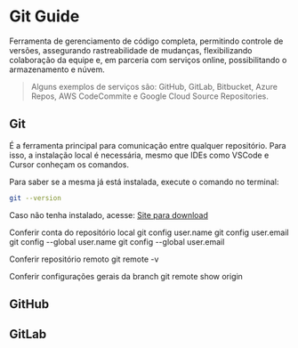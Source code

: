 # Git Guide

Ferramenta de gerenciamento de código completa, permitindo controle de versões, assegurando rastreabilidade de mudanças, flexibilizando colaboração da equipe e, em parceria com serviços online, possibilitando o armazenamento e núvem.

> Alguns exemplos de serviços são:
> GitHub, GitLab, Bitbucket, Azure Repos, AWS CodeCommite e Google Cloud Source Repositories.

## Git

É a ferramenta principal para comunicação entre qualquer repositório. Para isso, a instalação local é necessária, mesmo que IDEs como VSCode e Cursor conheçam os comandos.

Para saber se a mesma já está instalada, execute o comando no terminal:
```sh
git --version
```

Caso não tenha instalado, acesse:
[Site para download]


Conferir conta do repositório local
git config user.name
git config user.email
git config --global user.name
git config --global user.email


Conferir repositório remoto
git remote -v

Conferir configurações gerais da branch
git remote show origin

## GitHub

## GitLab

[//]: #
[Site para download]: <https://git-scm.com/>